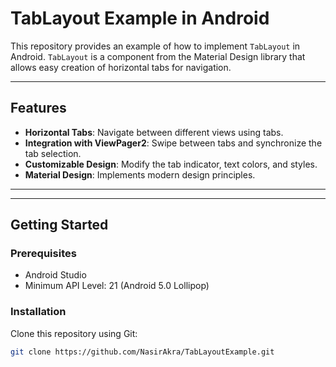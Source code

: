 # TabLayout Example in Android

This repository provides an example of how to implement `TabLayout` in Android. `TabLayout` is a component from the Material Design library that allows easy creation of horizontal tabs for navigation.

---

## Features
- **Horizontal Tabs**: Navigate between different views using tabs.
- **Integration with ViewPager2**: Swipe between tabs and synchronize the tab selection.
- **Customizable Design**: Modify the tab indicator, text colors, and styles.
- **Material Design**: Implements modern design principles.

---


---

## Getting Started

### Prerequisites
- Android Studio
- Minimum API Level: 21 (Android 5.0 Lollipop)

### Installation
Clone this repository using Git:
```bash
git clone https://github.com/NasirAkra/TabLayoutExample.git
